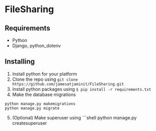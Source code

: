 # FileSharing
## Requirements
* Python
* Django, python_dotenv
## Installing
1) Install python for your platform
3) Clone the repo using ```git clone https://github.com/jamesatjaminit/FileSharing.git```
2) Install python packages using ```$ pip install -r requirements.txt```
4) Make the database migrations
```shell
python manage.py makemigrations
python manage.py migrate
```
5) (Optional) Make superuser using ```shell
python manage.py createsuperuser
```
